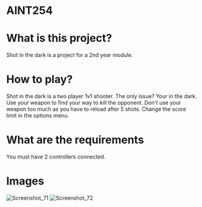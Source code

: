 # AINT254

# What is this project?

Shot in the dark is a project for a 2nd year module.

# How to play?

Shot in the dark is a two player 1v1 shooter. The only issue? Your in the dark. 
Use your weapon to find your way to kill the opponent. 
Don't use your weapon too much as you have to reload after 5 shots.
Change the score limit in the options menu.

# What are the requirements

You must have 2 controllers connected.

# Images

![Screenshot_71](https://user-images.githubusercontent.com/22201364/120553794-d5b66580-c3f0-11eb-8c64-b64ab41b3ffc.png)
![Screenshot_72](https://user-images.githubusercontent.com/22201364/120553798-d7802900-c3f0-11eb-8728-c93e22b6e045.png)


